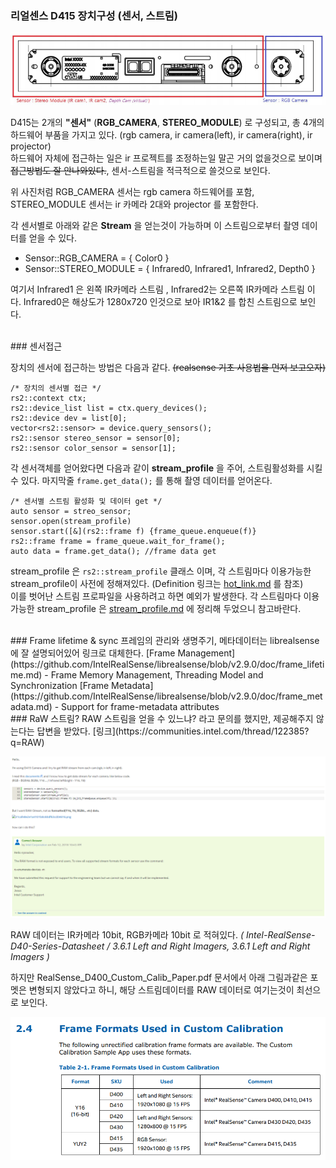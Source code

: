 ### 리얼센스 D415 장치구성 (센서, 스트림)
![text](./assets/cam2.png)

D415는 2개의 **"센서"** (**RGB_CAMERA**, **STEREO_MODULE**) 로 구성되고, 총 4개의 하드웨어 부품을 가지고 있다. (rgb camera, ir camera(left), ir camera(right), ir projector)  
하드웨어 자체에 접근하는 일은 ir 프로젝트를 조정하는일 말곤 거의 없을것으로 보이며 ~~접근방법도 잘 안나와있다.~~, 센서-스트림을 적극적으로 쓸것으로 보인다.

위 사진처럼 RGB_CAMERA 센서는 rgb camera 하드웨어를 포함, STEREO_MODULE 센서는 ir 카메라 2대와 projector 를 포함한다.  

각 센서별로 아래와 같은 **Stream** 을 얻는것이 가능하며 이 스트림으로부터 촬영 데이터를 얻을 수 있다.  
* Sensor::RGB_CAMERA = { Color0 }  
* Sensor::STEREO_MODULE = { Infrared0, Infrared1, Infrared2, Depth0 }    

여기서 Infrared1 은 왼쪽 IR카메라 스트림 , Infrared2는 오른쪽 IR카메라 스트림 이다. Infrared0은 해상도가 1280x720 인것으로 보아 IR1&2 를 합친 스트림으로 보인다.

<br>
### 센서접근

장치의 센서에 접근하는 방법은 다음과 같다. ~~(realsense 기초 사용법을 먼저 보고오자)~~

```  
/* 장치의 센서별 접근 */
rs2::context ctx;
rs2::device_list list = ctx.query_devices();
rs2::device dev = list[0];
vector<rs2::sensor> = device.query_sensors();
rs2::sensor stereo_sensor = sensor[0];
rs2::sensor color_sensor = sensor[1];
```
각 센서객체를 얻어왔다면 다음과 같이 **stream_profile** 을 주어, 스트림활성화를 시킬 수 있다. 마지막줄 `frame.get_data();` 를 통해 촬영 데이터를 얻어온다.
```
/* 센서별 스트림 활성화 및 데이터 get */
auto sensor = streo_sensor;
sensor.open(stream_profile)
sensor.start([&](rs2::frame f) {frame_queue.enqueue(f)}
rs2::frame frame = frame_queue.wait_for_frame();
auto data = frame.get_data(); //frame data get
```
stream_profile 은 `rs2::stream_profile` 클래스 이며, 각 스트림마다 이용가능한 stream_profile이 사전에 정해져있다. (Definition 링크는 [hot_link.md](./hotlink.md) 를 참조)  
이를 벗어난 스트림 프로파일을 사용하려고 하면 예외가 발생한다. 각 스트림마다 이용가능한 stream_profile 은 [stream_profile.md](./stream_profile) 에 정리해 두었으니 참고바란다.  

<br>
### Frame lifetime & sync
프레임의 관리와 생명주기, 메타데이터는 librealsense 에 잘 설명되어있어 링크로 대체한다.  
[Frame Management](https://github.com/IntelRealSense/librealsense/blob/v2.9.0/doc/frame_lifetime.md) - Frame Memory Management, Threading Model and Synchronization  
[Frame Metadata](https://github.com/IntelRealSense/librealsense/blob/v2.9.0/doc/frame_metadata.md) - Support for frame-metadata attributes  

<br>
### RaW 스트림?
RAW 스트림을 얻을 수 있느냐? 라고 문의를 했지만, 제공해주지 않는다는 답변을 받았다. [링크](https://communities.intel.com/thread/122385?q=RAW)

![raw_qa](./assets/raw_qa.png)

RAW 데이터는 IR카메라 10bit, RGB카메라 10bit 로 적혀있다. *( Intel-RealSense-D40-Series-Datasheet / 3.6.1 Left and Right Imagers, 3.6.1 Left and Right Imagers )*

하지만 RealSense_D400_Custom_Calib_Paper.pdf 문서에서 아래 그림과같은 포멧은 변형되지 않았다고 하니, 해당 스트림데이터를 RAW 데이터로 여기는것이 최선으로 보인다.

![un](./assets/unrectified.png)
